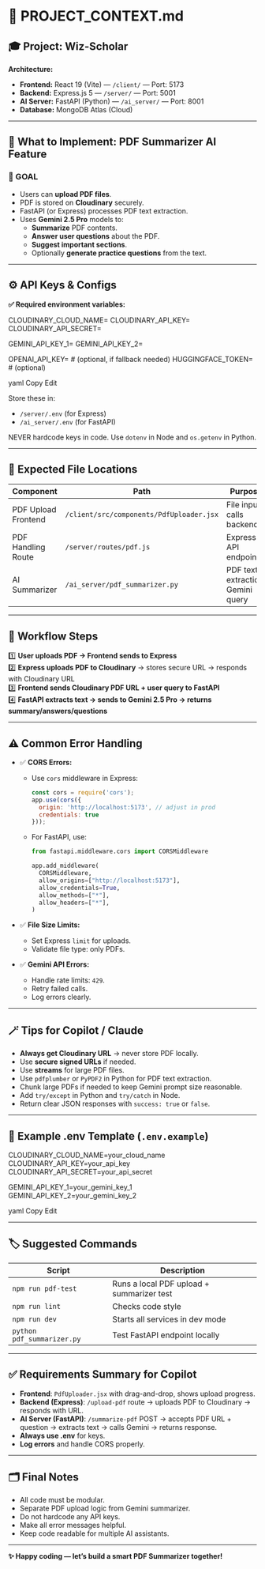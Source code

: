 # 📑 PROJECT_CONTEXT.md

## 🎓 Project: Wiz-Scholar

**Architecture:**  
- **Frontend:** React 19 (Vite) — `/client/` — Port: 5173  
- **Backend:** Express.js 5 — `/server/` — Port: 5001  
- **AI Server:** FastAPI (Python) — `/ai_server/` — Port: 8001  
- **Database:** MongoDB Atlas (Cloud)

---

## 📄 What to Implement: PDF Summarizer AI Feature

### 🎯 GOAL

- Users can **upload PDF files**.
- PDF is stored on **Cloudinary** securely.
- FastAPI (or Express) processes PDF text extraction.
- Uses **Gemini 2.5 Pro** models to:
  - **Summarize** PDF contents.
  - **Answer user questions** about the PDF.
  - **Suggest important sections**.
  - Optionally **generate practice questions** from the text.

---

## ⚙️ API Keys & Configs

**✅ Required environment variables:**

CLOUDINARY_CLOUD_NAME=
CLOUDINARY_API_KEY=
CLOUDINARY_API_SECRET=

GEMINI_API_KEY_1=
GEMINI_API_KEY_2=

OPENAI_API_KEY= # (optional, if fallback needed)
HUGGINGFACE_TOKEN= # (optional)

yaml
Copy
Edit

Store these in:
- `/server/.env` (for Express)
- `/ai_server/.env` (for FastAPI)

NEVER hardcode keys in code. Use `dotenv` in Node and `os.getenv` in Python.

---

## 📂 Expected File Locations

| Component | Path | Purpose |
|-----------|------|---------|
| PDF Upload Frontend | `/client/src/components/PdfUploader.jsx` | File input, calls backend |
| PDF Handling Route | `/server/routes/pdf.js` | Express API endpoint |
| AI Summarizer | `/ai_server/pdf_summarizer.py` | PDF text extraction, Gemini query |

---

## 🧩 Workflow Steps

1️⃣ **User uploads PDF → Frontend sends to Express**  
2️⃣ **Express uploads PDF to Cloudinary** → stores secure URL → responds with Cloudinary URL  
3️⃣ **Frontend sends Cloudinary PDF URL + user query to FastAPI**  
4️⃣ **FastAPI extracts text → sends to Gemini 2.5 Pro → returns summary/answers/questions**

---

## ⚠️ Common Error Handling

- ✅ **CORS Errors:**  
  - Use `cors` middleware in Express:
    ```js
    const cors = require('cors');
    app.use(cors({
      origin: 'http://localhost:5173', // adjust in prod
      credentials: true
    }));
    ```
  - For FastAPI, use:
    ```py
    from fastapi.middleware.cors import CORSMiddleware

    app.add_middleware(
      CORSMiddleware,
      allow_origins=["http://localhost:5173"],
      allow_credentials=True,
      allow_methods=["*"],
      allow_headers=["*"],
    )
    ```

- ✅ **File Size Limits:**  
  - Set Express `limit` for uploads.
  - Validate file type: only PDFs.

- ✅ **Gemini API Errors:**  
  - Handle rate limits: `429`.
  - Retry failed calls.
  - Log errors clearly.

---

## 🪄 Tips for Copilot / Claude

- **Always get Cloudinary URL** → never store PDF locally.
- Use **secure signed URLs** if needed.
- Use **streams** for large PDF files.
- Use `pdfplumber` or `PyPDF2` in Python for PDF text extraction.
- Chunk large PDFs if needed to keep Gemini prompt size reasonable.
- Add `try/except` in Python and `try/catch` in Node.
- Return clear JSON responses with `success: true` or `false`.

---

## 📌 Example .env Template (`.env.example`)

CLOUDINARY_CLOUD_NAME=your_cloud_name
CLOUDINARY_API_KEY=your_api_key
CLOUDINARY_API_SECRET=your_api_secret

GEMINI_API_KEY_1=your_gemini_key_1
GEMINI_API_KEY_2=your_gemini_key_2

yaml
Copy
Edit

---

## 🏷️ Suggested Commands

| Script | Description |
|--------|--------------|
| `npm run pdf-test` | Runs a local PDF upload + summarizer test |
| `npm run lint` | Checks code style |
| `npm run dev` | Starts all services in dev mode |
| `python pdf_summarizer.py` | Test FastAPI endpoint locally |

---

## ✅ Requirements Summary for Copilot

- **Frontend**: `PdfUploader.jsx` with drag-and-drop, shows upload progress.
- **Backend (Express)**: `/upload-pdf` route → uploads PDF to Cloudinary → responds with URL.
- **AI Server (FastAPI)**: `/summarize-pdf` POST → accepts PDF URL + question → extracts text → calls Gemini → returns response.
- **Always use .env** for keys.
- **Log errors** and handle CORS properly.

---

## 🗂️ Final Notes

- All code must be modular.
- Separate PDF upload logic from Gemini summarizer.
- Do not hardcode any API keys.
- Make all error messages helpful.
- Keep code readable for multiple AI assistants.

---

**✨ Happy coding — let’s build a smart PDF Summarizer together!**